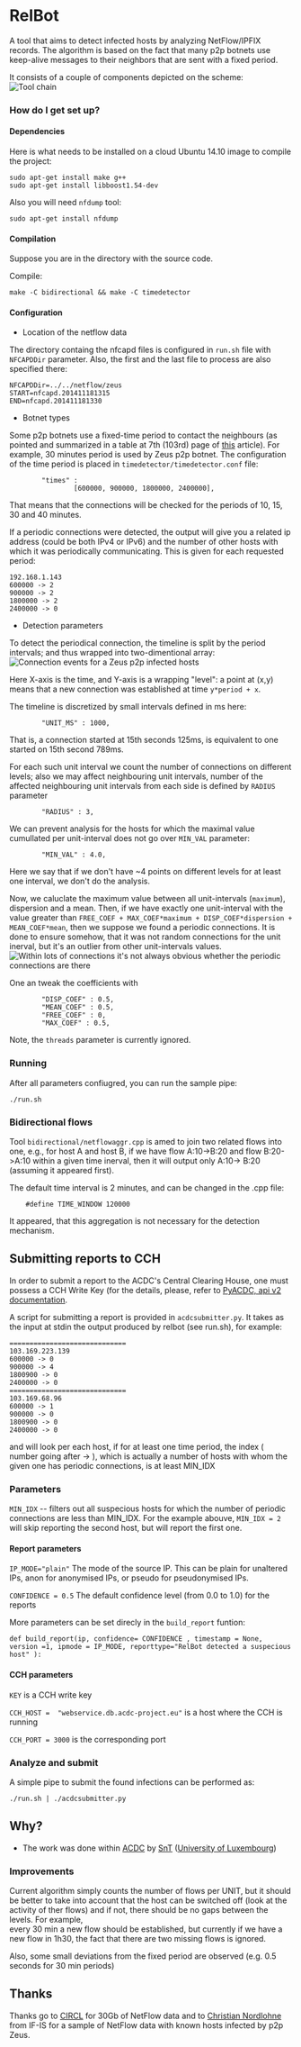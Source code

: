 # RelBot #

A tool that aims to detect infected hosts by analyzing NetFlow/IPFIX records.
The algorithm is based on the fact that many p2p botnets use keep-alive messages
to their neighbors that are sent with a fixed period.

It consists of a couple of components depicted on the scheme:
![Tool chain](https://raw.githubusercontent.com/tigran-a/relbot/master/toolchain.png "Components involved into the project")

### How do I get set up? ###

#### Dependencies ####

Here is what needs to be installed on a cloud Ubuntu 14.10 image
to compile the project:
```
sudo apt-get install make g++ 
sudo apt-get install libboost1.54-dev
```

Also you will need `nfdump` tool: 

```
sudo apt-get install nfdump
```

#### Compilation ####

Suppose you are in the directory with the source code. 

Compile:

```
make -C bidirectional && make -C timedetector
```

#### Configuration ####

* Location of the netflow data

The directory containg the nfcapd files is configured in `run.sh` file with `NFCAPDDir` parameter. 
Also, the first and the last file to process are also specified there:


```
NFCAPDDir=../../netflow/zeus
START=nfcapd.201411181315
END=nfcapd.201411181330
```

* Botnet types

Some p2p botnets use a fixed-time period to contact the neighbours (as pointed and summarized in a table at 7th (103rd) page of [this](http://ieeexplore.ieee.org/xpl/articleDetails.jsp?arnumber=6547104) article). 
For example, 30 minutes period is used by Zeus p2p botnet.
The configuration of the time period is placed in `timedetector/timedetector.conf` file: 

```
        "times" :
                [600000, 900000, 1800000, 2400000],
```

That means that the connections will be checked for the periods of 10, 15, 30 and 40 minutes. 

If a periodic connections were detected, the output will give you a related ip address (could be both IPv4 or IPv6) and the number of 
other hosts with which it was periodically communicating. This is given for each requested period:

```
192.168.1.143
600000 -> 2
900000 -> 2
1800000 -> 2
2400000 -> 0
```
 

* Detection parameters

To detect the periodical connection, the timeline is split by the period intervals; and thus wrapped into two-dimentional array:
![Connection events for a Zeus p2p infected hosts](https://raw.githubusercontent.com/tigran-a/relbot/master/zeus.png "Red dots are new flows [connections] between the two hosts")

Here X-axis is the time, and Y-axis is a wrapping "level": a point at (x,y) means that a new connection was established at time `y*period + x`. 

The timeline is discretized by small intervals defined in ms here:
```
        "UNIT_MS" : 1000,
```

That is, a connection started at 15th seconds 125ms, is equivalent to one started on 15th second 789ms.

For each such unit interval we count the number of connections on different levels; also we may affect neighbouring unit intervals,
number of the affected neighbouring unit intervals from each side is defined by `RADIUS` parameter
```
        "RADIUS" : 3,
```

We can prevent analysis for the hosts for which the maximal value cumullated per unit-interval does not go over `MIN_VAL` parameter:

```
        "MIN_VAL" : 4.0,
```

Here we say that if we don't have ~4 points on different levels for at least one interval, we don't do the analysis.

Now, we caluclate the maximum value between  all unit-intervals (`maximum`), dispersion and a mean. 
Then, if we have exactly one unit-interval with the value greater than `FREE_COEF + MAX_COEF*maximum + DISP_COEF*dispersion + MEAN_COEF*mean`, then we suppose we found a periodic connections. 
It is done to ensure somehow, that it was not random connections for the unit inerval, but it's an outlier from other unit-intervals values.
![Within lots of connections it's not always obvious whether the periodic connections are there](https://raw.githubusercontent.com/tigran-a/relbot/master/hidden.png "Red dots are new flows [connections] between the two hosts")

One an tweak the coefficients with 
```
        "DISP_COEF" : 0.5,
        "MEAN_COEF" : 0.5,
        "FREE_COEF" : 0,
        "MAX_COEF" : 0.5,
```


Note, the `threads` parameter is currently ignored. 




### Running ###

After all parameters confiugred, you can run the sample pipe: 

```
./run.sh
```


### Bidirectional flows ###

Tool `bidirectional/netflowaggr.cpp` is amed to join two related flows into one, e.g., for host A and host B, 
if we have flow A:10->B:20 and flow B:20->A:10 within a given time inerval, then it will output only A:10-> B:20 (assuming it appeared first).

The default time interval is 2 minutes, and can be changed in the .cpp file: 

```
	#define TIME_WINDOW 120000
```

It appeared, that this aggregation is not necessary for the detection mechanism.

## Submitting reports to CCH ##

In order to submit a report to the ACDC's Central Clearing House, one must possess a CCH Write Key 
(for the details, please, refer to [PyACDC, api v2 documentation](https://github.com/tigran-a/PyACDC).

A script for submitting a report is provided in `acdcsubmitter.py`. 
It takes as the input at stdin the output produced by relbot (see run.sh), for example: 

```
=============================
103.169.223.139
600000 -> 0
900000 -> 4
1800900 -> 0
2400000 -> 0
=============================
103.169.68.96
600000 -> 1
900000 -> 0
1800900 -> 0
2400000 -> 0
```

and will look per each host, if for at least one time period, the index ( number going after -> ), 
which is actually a number of hosts with whom the given one has periodic connections, 
is at least MIN_IDX

### Parameters ###

`MIN_IDX` -- filters out all suspecious hosts for which the number of periodic connections are less than MIN_IDX.
For the example abouve,  `MIN_IDX = 2` will skip reporting the second host, but will report the first one.

#### Report parameters ####


`IP_MODE="plain"`  The mode of the source IP. This can be plain for unaltered IPs, anon for anonymised IPs, or pseudo for pseudonymised IPs.


`CONFIDENCE = 0.5`  The default confidence level (from 0.0 to 1.0) for the reports

More parameters can be set direcly in the `build_report` funtion: 

```def build_report(ip, confidence= CONFIDENCE , timestamp = None, version =1, ipmode = IP_MODE, reporttype="RelBot detected a suspecious host" ):```

#### CCH parameters ####

`KEY` is a CCH write key 

`CCH_HOST =  "webservice.db.acdc-project.eu"` is a host where the CCH is running

`CCH_PORT = 3000` is the corresponding port 


### Analyze and submit ###

A simple pipe to submit the found infections can be performed as:

```
./run.sh | ./acdcsubmitter.py
```

## Why? ##

* The work was done within [ACDC](http://acdc-project.eu) by [SnT](http://snt.uni.lu) ([University of Luxembourg](http://www.uni.lu)) 

### Improvements ###

Current algorithm simply counts the number of flows per UNIT, but it should be better to take into account that the host can be switched off 
(look at the activity of ther flows) and if not, there should be no gaps between the levels. For example,  
every 30 min a new flow should be established, but currently if we have a new flow in 1h30, the fact that there are two missing flows is ignored.

Also, some small deviations from the fixed period are observed (e.g. 0.5 seconds for 30 min periods)

## Thanks ## 

Thanks go to [CIRCL](http://circl.lu) for 30Gb of NetFlow data and to [Christian Nordlohne](http://www.internet-sicherheit.de/wir-ueber-uns/team/mitarbeiter/mitarbeiter-detail/nordlohne/) from IF-IS for a sample of NetFlow data with known hosts infected by p2p Zeus. 
